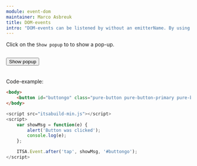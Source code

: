 ```yaml
---
module: event-dom
maintainer: Marco Asbreuk
title: DOM-events
intro: "DOM-events can be listened by without an emitterName. By using the `filter`-argument you specify which node to listen to. Because the filter (selector) is a String, we can pass it as 3rd parameter."
---
```


<style type="text/css">
    #addbtn-container {
        margin: 2em 0;
        min-height: 2em;
    }
</style>

Click on the `Show popup` to to show a pop-up.

<div id="addbtn-container">
    <button id="buttongo" class="pure-button pure-button-primary pure-button-bordered">Show popup</button>
</div>


Code-example:

```html
<body>
    <button id="buttongo" class="pure-button pure-button-primary pure-button-bordered">Show popup</button>
</body>
```

```js
<script src="itsabuild-min.js"></script>
<script>
    var showMsg = function(e) {
        alert('Button was clicked');
        console.log(e);
    };

    ITSA.Event.after('tap', showMsg, '#buttongo');
</script>
```

<script src="../../dist/itsabuild-min.js"></script>
<script>
    var showMsg = function(e) {
        alert('Button was clicked '+e.shiftKey);
        console.log(e);
    };

    ITSA.Event.before('tap', showMsg, '#buttongo');
</script>
